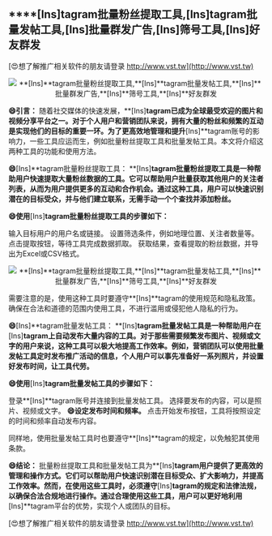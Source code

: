 ## ****[Ins]**tagram批量粉丝提取工具,**[Ins]**tagram批量发帖工具,**[Ins]**批量群发广告,**[Ins]**筛号工具,**[Ins]**好友群发**

[😍想了解推广相关软件的朋友请登录 http://www.vst.tw](http://www.vst.tw)

 <center><img src="https://vst.tw/MP4/tuiguang/png/3.png" alt="**[Ins]**tagram批量粉丝提取工具,**[Ins]**tagram批量发帖工具,**[Ins]**批量群发广告,**[Ins]**筛号工具,**[Ins]**好友群发"></center>

**😄引言：**
随着社交媒体的快速发展，**[Ins]**tagram已成为全球最受欢迎的图片和视频分享平台之一。对于个人用户和营销团队来说，拥有大量的粉丝和频繁的互动是实现他们的目标的重要一环。为了更高效地管理和提升**[Ins]**tagram账号的影响力，一些工具应运而生，例如批量粉丝提取工具和批量发帖工具。本文将介绍这两种工具的功能和使用方法。

**😄**[Ins]**tagram批量粉丝提取工具： **[Ins]**tagram批量粉丝提取工具是一种帮助用户快速提取大量粉丝数据的工具。它可以帮助用户批量获取其他用户的关注者列表，从而为用户提供更多的互动和合作机会。通过这种工具，用户可以快速识别潜在的目标受众，并与他们建立联系，无需手动一个个查找并添加粉丝。**

**😄使用**[Ins]**tagram批量粉丝提取工具的步骤如下：**

输入目标用户的用户名或链接。
设置筛选条件，例如地理位置、关注者数量等。
点击提取按钮，等待工具完成数据抓取。
获取结果，查看提取的粉丝数据，并导出为Excel或CSV格式。

 <center><img src="https://vst.tw/MP4/tuiguang/png/3.png" alt="**[Ins]**tagram批量粉丝提取工具,**[Ins]**tagram批量发帖工具,**[Ins]**批量群发广告,**[Ins]**筛号工具,**[Ins]**好友群发"></center>

需要注意的是，使用这种工具时要遵守**[Ins]**tagram的使用规范和隐私政策。确保在合法和道德的范围内使用工具，不进行滥用或侵犯他人隐私的行为。

**😄**[Ins]**tagram批量发帖工具： **[Ins]**tagram批量发帖工具是一种帮助用户在**[Ins]**tagram上自动发布大量内容的工具。对于那些需要频繁发布图片、视频或文字的用户来说，这种工具可以极大地提高工作效率。例如，营销团队可以使用批量发帖工具定时发布推广活动的信息，个人用户可以事先准备好一系列照片，并设置好发布时间，让工具代劳。**

**😄使用**[Ins]**tagram批量发帖工具的步骤如下：**

登录**[Ins]**tagram账号并连接到批量发帖工具。
选择要发布的内容，可以是照片、视频或文字。
**😄设定发布时间和频率。**
点击开始发布按钮，工具将按照设定的时间和频率自动发布内容。

同样地，使用批量发帖工具时也要遵守**[Ins]**tagram的规定，以免触犯其使用条款。

**😄结论：**
批量粉丝提取工具和批量发帖工具为**[Ins]**tagram用户提供了更高效的管理和操作方式。它们可以帮助用户快速识别潜在目标受众、扩大影响力，并提高工作效率。然而，在使用这些工具时，必须遵守**[Ins]**tagram的规定和法律法规，以确保合法合规地进行操作。通过合理使用这些工具，用户可以更好地利用**[Ins]**tagram平台的优势，实现个人或团队的目标。

[😍想了解推广相关软件的朋友请登录 http://www.vst.tw](http://www.vst.tw)



